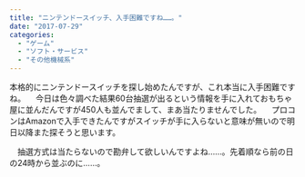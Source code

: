 ```yaml
---
title: "ニンテンドースイッチ、入手困難ですね……。"
date: "2017-07-29"
categories: 
  - "ゲーム"
  - "ソフト・サービス"
  - "その他機械系"
---
```


本格的にニンテンドースイッチを探し始めたんですが、これ本当に入手困難ですね。 　今日は色々調べた結果60台抽選が出るという情報を手に入れておもちゃ屋に並んだんですが450人も並んでまして、まあ当たりませんでした。 　プロコンはAmazonで入手できたんですがスイッチが手に入らないと意味が無いので明日以降また探そうと思います。

　抽選方式は当たらないので勘弁して欲しいんですよね……。先着順なら前の日の24時から並ぶのに……。

